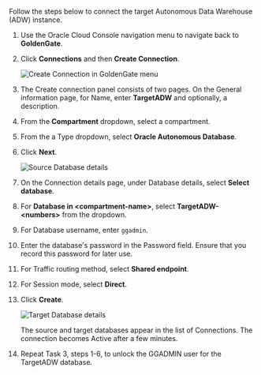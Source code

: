 <!--
    {
        "name":"Create the target connection and unlock the GGADMIN user",
        "description":"Create the target connection and unlock the GGADMIN user"
    }
-->
Follow the steps below to connect the target Autonomous Data Warehouse \(ADW\) instance.

1.  Use the Oracle Cloud Console navigation menu to navigate back to **GoldenGate**.

2.  Click **Connections** and then **Create Connection**.

    ![Create Connection in GoldenGate menu](https://oracle-livelabs.github.io/goldengate/ggs-common/create/images/04-02-connections.png " ")

3.  The Create connection panel consists of two pages. On the General information page, for Name, enter **TargetADW** and optionally, a description.

4.  From the **Compartment** dropdown, select a compartment.

5.  From the a Type dropdown, select **Oracle Autonomous Database**.

6.  Click **Next**.

    ![Source Database details](https://oracle-livelabs.github.io/goldengate/ggs-common/create/images/04-06-create-connec-general-info.png " ")

7. On the Connection details page, under Database details, select **Select database**.

8. For **Database in &lt;compartment-name&gt;**, select **TargetADW-&lt;numbers&gt;** from the dropdown. 

9. For Database username, enter `ggadmin`.

10. Enter the database's password in the Password field. Ensure that you record this password for later use.

11. For Traffic routing method, select **Shared endpoint**.

12. For Session mode, select **Direct**.

13. Click **Create**.

    ![Target Database details](https://oracle-livelabs.github.io/goldengate/ggs-common/create/images/04-13-create-connec-details.png)

    The source and target databases appear in the list of Connections. The connection becomes Active after a few minutes.

10. Repeat Task 3, steps 1-6, to unlock the GGADMIN user for the TargetADW database.